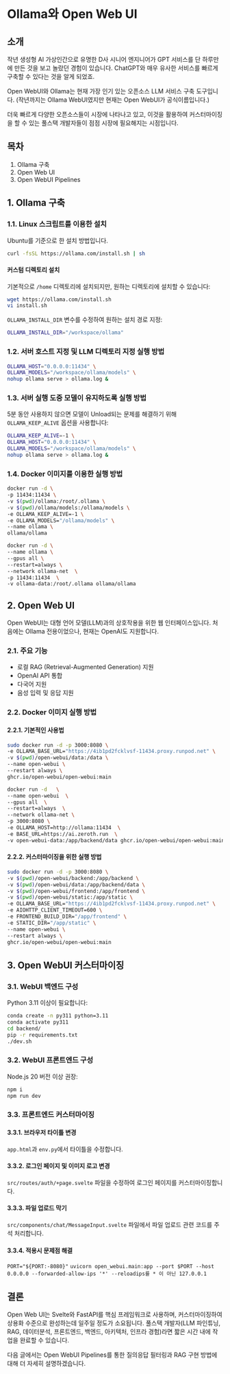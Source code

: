 # Ollama와 Open Web UI

## 소개

작년 생성형 AI 가상인간으로 유명한 D사 시니어 엔지니어가 GPT 서비스를 단 하루만에 만든 것을 보고 놀랐던 경험이 있습니다. ChatGPT와 매우 유사한 서비스를 빠르게 구축할 수 있다는 것을 알게 되었죠.

Open WebUI와 Ollama는 현재 가장 인기 있는 오픈소스 LLM 서비스 구축 도구입니다. (작년까지는 Ollama WebUI였지만 현재는 Open WebUI가 공식이름입니다.)

더욱 빠르게 다양한 오픈소스들이 시장에 나타나고 있고, 이것을 활용하여 커스터마이징을 할 수 있는 풀스택 개발자들이 점점 시장에 필요해지는 시점입니다.

## 목차

1. Ollama 구축
2. Open Web UI
3. Open WebUI Pipelines

## 1. Ollama 구축

### 1.1. Linux 스크립트를 이용한 설치

Ubuntu를 기준으로 한 설치 방법입니다.

```bash
curl -fsSL https://ollama.com/install.sh | sh
```

#### 커스텀 디렉토리 설치

기본적으로 `/home` 디렉토리에 설치되지만, 원하는 디렉토리에 설치할 수 있습니다:

```bash
wget https://ollama.com/install.sh
vi install.sh
```

`OLLAMA_INSTALL_DIR` 변수를 수정하여 원하는 설치 경로 지정:
```bash
OLLAMA_INSTALL_DIR="/workspace/ollama"
```

### 1.2. 서버 호스트 지정 및 LLM 디렉토리 지정 실행 방법

```bash
OLLAMA_HOST="0.0.0.0:11434" \
OLLAMA_MODELS="/workspace/ollama/models" \
nohup ollama serve > ollama.log &
```

### 1.3. 서버 실행 도중 모델이 유지하도록 실행 방법

5분 동안 사용하지 않으면 모델이 Unload되는 문제를 해결하기 위해 `OLLAMA_KEEP_ALIVE` 옵션을 사용합니다:

```bash
OLLAMA_KEEP_ALIVE=-1 \
OLLAMA_HOST="0.0.0.0:11434" \
OLLAMA_MODELS="/workspace/ollama/models" \
nohup ollama serve > ollama.log &
```

### 1.4. Docker 이미지를 이용한 실행 방법

```bash
docker run -d \
-p 11434:11434 \
-v $(pwd)/ollama:/root/.ollama \
-v $(pwd)/ollama/models:/ollama/models \
-e OLLAMA_KEEP_ALIVE=-1 \
-e OLLAMA_MODELS="/ollama/models" \
--name ollama \
ollama/ollama
```

```bash
docker run -d \
--name ollama \
--gpus all \
--restart=always \
--network ollama-net  \
-p 11434:11434  \
-v ollama-data:/root/.ollama ollama/ollama
```


## 2. Open Web UI

Open WebUI는 대형 언어 모델(LLM)과의 상호작용을 위한 웹 인터페이스입니다. 처음에는 Ollama 전용이었으나, 현재는 OpenAI도 지원합니다.

### 2.1. 주요 기능

- 로컬 RAG (Retrieval-Augmented Generation) 지원
- OpenAI API 통합
- 다국어 지원
- 음성 입력 및 응답 지원

### 2.2. Docker 이미지 실행 방법

#### 2.2.1. 기본적인 사용법

```bash
sudo docker run -d -p 3000:8080 \
-e OLLAMA_BASE_URL="https://4ib1pd2fcklvsf-11434.proxy.runpod.net" \
-v $(pwd)/open-webui/data:/data \
--name open-webui \
--restart always \
ghcr.io/open-webui/open-webui:main
```

```bash
docker run -d   \
--name open-webui  \
--gpus all  \
--restart=always  \
--network ollama-net \
-p 3000:8080 \
-e OLLAMA_HOST=http://ollama:11434  \
-e BASE_URL=https://ai.zeroth.run  \
-v open-webui-data:/app/backend/data ghcr.io/open-webui/open-webui:main
```

#### 2.2.2. 커스터마이징을 위한 실행 방법

```bash
sudo docker run -d -p 3000:8080 \
-v $(pwd)/open-webui/backend:/app/backend \
-v $(pwd)/open-webui/data:/app/backend/data \
-v $(pwd)/open-webui/frontend:/app/frontend \
-v $(pwd)/open-webui/static:/app/static \
-e OLLAMA_BASE_URL="https://4ib1pd2fcklvsf-11434.proxy.runpod.net" \
-e AIOHTTP_CLIENT_TIMEOUT=600 \
-e FRONTEND_BUILD_DIR="/app/frontend" \
-e STATIC_DIR="/app/static" \
--name open-webui \
--restart always \
ghcr.io/open-webui/open-webui:main
```

## 3. Open WebUI 커스터마이징

### 3.1. WebUI 백엔드 구성

Python 3.11 이상이 필요합니다:

```bash
conda create -n py311 python=3.11
conda activate py311
cd backend/
pip -r requirements.txt
./dev.sh
```

### 3.2. WebUI 프론트엔드 구성

Node.js 20 버전 이상 권장:

```bash
npm i
npm run dev
```

### 3.3. 프론트엔드 커스터마이징

#### 3.3.1. 브라우저 타이틀 변경

`app.html`과 `env.py`에서 타이틀을 수정합니다.

#### 3.3.2. 로그인 페이지 및 이미지 로고 변경

`src/routes/auth/+page.svelte` 파일을 수정하여 로그인 페이지를 커스터마이징합니다.

#### 3.3.3. 파일 업로드 막기

`src/components/chat/MessageInput.svelte` 파일에서 파일 업로드 관련 코드를 주석 처리합니다.

#### 3.3.4. 적용시 문제점 해결 

`PORT="${PORT:-8080}"` 
`uvicorn open_webui.main:app --port $PORT --host 0.0.0.0 --forwarded-allow-ips '*' --reloadips를 * 이 아닌 127.0.0.1`




## 결론

Open Web UI는 Svelte와 FastAPI를 핵심 프레임워크로 사용하며, 커스터마이징하여 상용화 수준으로 완성하는데 일주일 정도가 소요됩니다. 풀스택 개발자(LLM 파인튜닝, RAG, 데이터분석, 프론트엔드, 백엔드, 아키텍처, 인프라 경험)라면 짧은 시간 내에 작업을 완료할 수 있습니다.

다음 글에서는 Open WebUI Pipelines를 통한 질의응답 필터링과 RAG 구현 방법에 대해 더 자세히 설명하겠습니다.